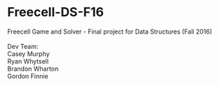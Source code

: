 # Freecell-DS-F16
Freecell Game and Solver - Final project for Data Structures (Fall 2016)
<br><br>
Dev Team:
<br>
Casey Murphy<br>
Ryan Whytsell<br>
Brandon Wharton<br>
Gordon Finnie<br>
